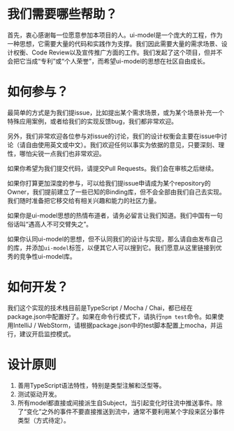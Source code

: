 # 我们需要哪些帮助？

首先，衷心感谢每一位愿意参加本项目的人。ui-model是一个庞大的工程，作为一种思想，它需要大量的代码和实践作为支撑。我们因此需要大量的需求场景、设计权衡、Code Review以及宣传推广方面的工作。我们发起了这个项目，但并不会把它当成“专利”或“个人荣誉”，而希望ui-model的思想在社区自由成长。

# 如何参与？

最简单的方式是为我们提issue，比如提出某个需求场景，或为某个场景补充一个特殊应用案例，或者给我们的实现反馈bug，我们都非常欢迎。

另外，我们非常欢迎各位参与对issue的讨论，我们的设计权衡会主要在issue中讨论（请自由使用英文或中文）。我们欢迎任何以事实为依据的意见，只要深刻、理性，哪怕尖锐一点我们也非常欢迎。

如果你希望为我们提交代码，请提交Pull Requests。我们会在审核之后继续。

如果你打算更加深度的参与，可以给我们提issue申请成为某个repository的Owner，我们提前建立了一些已知的Binding库，但不会全部由我们自己去实现。我们随时准备把它移交给有相关兴趣和能力的社区力量。

如果你是ui-model思想的热情布道者，请务必留言让我们知道。我们中国有一句俗话叫“遇高人不可交臂失之”。

如果你认同ui-model的思想，但不认同我们的设计与实现，那么请自由发布自己的库，并添加`ui-model`标签，以便其它人可以搜到它。我们愿意从这里链接到优秀的竞争性ui-model库。

# 如何开发？

我们这个实现的技术栈目前是TypeScript / Mocha / Chai，都已经在package.json中配置好了。如果在命令行模式下，请执行`npm test`命令。如果使用IntelliJ / WebStorm，请根据package.json中的test脚本配置上mocha，并运行，建议开启监控模式。

# 设计原则

1. 善用TypeScript语法特性，特别是类型注解和泛型等。
2. 测试驱动开发。
3. 所有model都直接或间接派生自Subject，当引起变化时往流中推送事件。除了“变化”之外的事件不要直接推送到流中，通常不要利用某个字段来区分事件类型（方式待定）。
